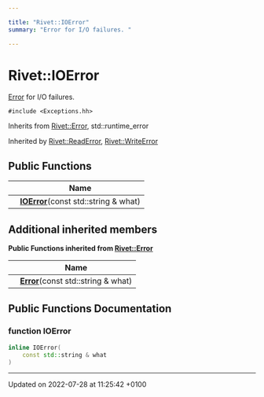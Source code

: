 ```yaml
---

title: "Rivet::IOError"
summary: "Error for I/O failures. "

---
```


# Rivet::IOError



<a href="http://example.org/classes/structrivet_1_1error/">Error</a> for I/O failures. 


`#include <Exceptions.hh>`

Inherits from [Rivet::Error](http://example.org/classes/structrivet_1_1error/), std::runtime_error

Inherited by [Rivet::ReadError](http://example.org/classes/structrivet_1_1readerror/), [Rivet::WriteError](http://example.org/classes/structrivet_1_1writeerror/)

## Public Functions

|                | Name           |
| -------------- | -------------- |
| | **[IOError](http://example.org/classes/structrivet_1_1ioerror/#function-ioerror)**(const std::string & what) |

## Additional inherited members

**Public Functions inherited from [Rivet::Error](http://example.org/classes/structrivet_1_1error/)**

|                | Name           |
| -------------- | -------------- |
| | **[Error](http://example.org/classes/structrivet_1_1error/#function-error)**(const std::string & what) |


## Public Functions Documentation

### function IOError

```cpp
inline IOError(
    const std::string & what
)
```


-------------------------------

Updated on 2022-07-28 at 11:25:42 +0100